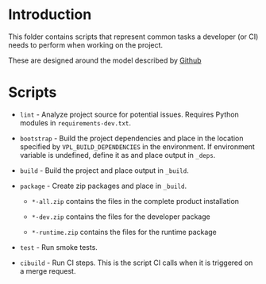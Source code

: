 # Introduction

This folder contains scripts that represent common tasks a developer (or CI)
needs to perform when working on the project.

These are designed around the model described by
[Github](https://github.blog/2015-06-30-scripts-to-rule-them-all/)


# Scripts

- `lint` - Analyze project source for potential issues. Requires Python modules
  in `requirements-dev.txt`.

- `bootstrap` - Build the project dependencies and place in the location
  specified by `VPL_BUILD_DEPENDENCIES` in the environment. If environment
  variable is undefined, define it as and place output in `_deps`.

- `build` - Build the project and place output in `_build`.

- `package` - Create zip packages and place in `_build`.

  -  `*-all.zip` contains the files in the complete product installation

  -  `*-dev.zip` contains the files for the developer package

  -  `*-runtime.zip` contains the files for the runtime package

- `test` - Run smoke tests.

- `cibuild` - Run CI steps. This is the script CI calls when it is triggered on
  a merge request.
